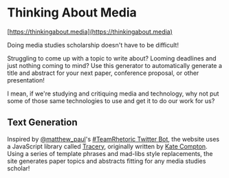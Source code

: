 # Thinking About Media

[https://thinkingabout.media](https://thinkingabout.media)

Doing media studies scholarship doesn't have to be difficult!

Struggling to come up with a topic to write about? Looming deadlines and just nothing coming to mind?
Use this generator to automatically generate a title and abstract for your next paper, conference proposal, or other presentation!

I mean, if we're studying and critiquing media and technology, why not put some of those same technologies to use and get it to do our work for us?

## Text Generation

Inspired by [@matthew_paul](https://twitter.com/matthew_paul)'s [#TeamRhetoric Twitter Bot](https://twitter.com/RhetoricTweeter), the website uses a JavaScript library called [Tracery](http://tracery.io/), originally written by [Kate Compton](https://twitter.com/galaxykate). Using a series of template phrases and mad-libs style replacements, the site generates paper topics and abstracts fitting for any media studies scholar!